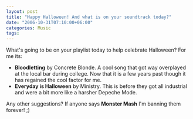 ```yaml
---
layout: post
title: "Happy Halloween! And what is on your soundtrack today?"
date: "2006-10-31T07:10:00+06:00"
categories: Music 
tags: 
---
```


What's going to be on your playlist today to help celebrate Halloween? For me its:

<ul>
<li><b>Bloodletting</b> by Concrete Blonde. A cool song that got way overplayed at the local bar during college. Now that it is a few years past though it has regained the cool factor for me.
<li><b>Everyday is Halloween</b> by Ministry. This is before they got all industrial and were a bit more like a harsher Depeche Mode.
</ul>

Any other suggestions? If anyone says <b>Monster Mash</b> I'm banning them forever! ;)